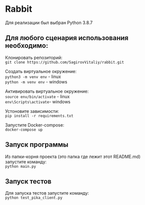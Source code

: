 # Rabbit

Для реализации был выбран Python 3.8.7

Для любого сценария использования необходимо: 
---------------------------
Клонировать репозиторий:\
`git clone https://github.com/SagirovVitaliy/rabbit.git`

Создать виртуальное окружение:\
`python3 -m venv env` - linux\
`python -m venv env` - windows

Активировать виртуальное окружение:\
`source env/bin/activate` - linux\
`env\Scripts\activate`- windows

Устоновите зависимости:\
`pip install -r requirements.txt`

Запустите Docker-compose:\
`docker-compose up`

Запуск программы
------------------------
Из папки-корня проекта (это папка где лежит этот README.md) запустите команду:\
`python main.py`

Запуск тестов
------------------------
Для запуска тестов запустите команду:\
`python test_pika_client.py`

